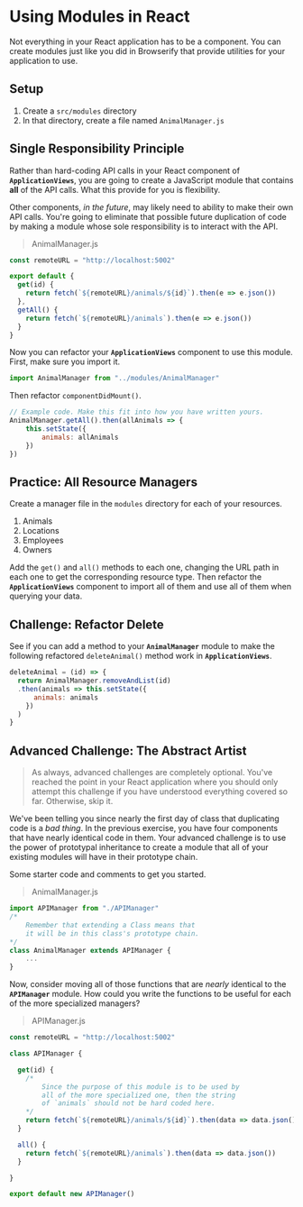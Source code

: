 # Using Modules in React

Not everything in your React application has to be a component. You can create modules just like you did in Browserify that provide utilities for your application to use.

## Setup

1. Create a `src/modules` directory
1. In that directory, create a file named `AnimalManager.js`

## Single Responsibility Principle

Rather than hard-coding API calls in your React component of **`ApplicationViews`**, you are going to create a JavaScript module that contains **all** of the API calls. What this provide for you is flexibility.

Other components, _in the future_, may likely need to ability to make their own API calls. You're going to eliminate that possible future duplication of code by making a module whose sole responsibility is to interact with the API.

> AnimalManager.js

```js
const remoteURL = "http://localhost:5002"

export default {
  get(id) {
    return fetch(`${remoteURL}/animals/${id}`).then(e => e.json())
  },
  getAll() {
    return fetch(`${remoteURL}/animals`).then(e => e.json())
  }
}
```

Now you can refactor your **`ApplicationViews`** component to use this module. First, make sure you import it.

```js
import AnimalManager from "../modules/AnimalManager"
```

Then refactor `componentDidMount()`.

```js
// Example code. Make this fit into how you have written yours.
AnimalManager.getAll().then(allAnimals => {
    this.setState({
        animals: allAnimals
    })
})
```

## Practice: All Resource Managers

Create a manager file in the `modules` directory for each of your resources.

1. Animals
1. Locations
1. Employees
1. Owners

Add the `get()` and `all()` methods to each one, changing the URL path in each one to get the corresponding resource type. Then refactor the **`ApplicationViews`** component to import all of them and use all of them when querying your data.

## Challenge: Refactor Delete

See if you can add a method to your **`AnimalManager`** module to make the following refactored `deleteAnimal()` method work in **`ApplicationViews`**.

```js
deleteAnimal = (id) => {
  return AnimalManager.removeAndList(id)
  .then(animals => this.setState({
      animals: animals
    })
  )
}
```

## Advanced Challenge: The Abstract Artist

> As always, advanced challenges are completely optional. You've reached the point in your React application where you should only attempt this challenge if you have understood everything covered so far. Otherwise, skip it.

We've been telling you since nearly the first day of class that duplicating code is a _bad thing_. In the previous exercise, you have four components that have nearly identical code in them. Your advanced challenge is to use the power of prototypal inheritance to create a module that all of your existing modules will have in their prototype chain.

Some starter code and comments to get you started.

> AnimalManager.js

```js
import APIManager from "./APIManager"
/*
    Remember that extending a Class means that
    it will be in this class's prototype chain.
*/
class AnimalManager extends APIManager {
    ...
}
```

Now, consider moving all of those functions that are _nearly_ identical to the **`APIManager`** module. How could you write the functions to be useful for each of the more specialized managers?

> APIManager.js

```js
const remoteURL = "http://localhost:5002"

class APIManager {

  get(id) {
    /*
        Since the purpose of this module is to be used by
        all of the more specialized one, then the string
        of `animals` should not be hard coded here.
    */
    return fetch(`${remoteURL}/animals/${id}`).then(data => data.json())
  }

  all() {
    return fetch(`${remoteURL}/animals`).then(data => data.json())
  }

}

export default new APIManager()
```
